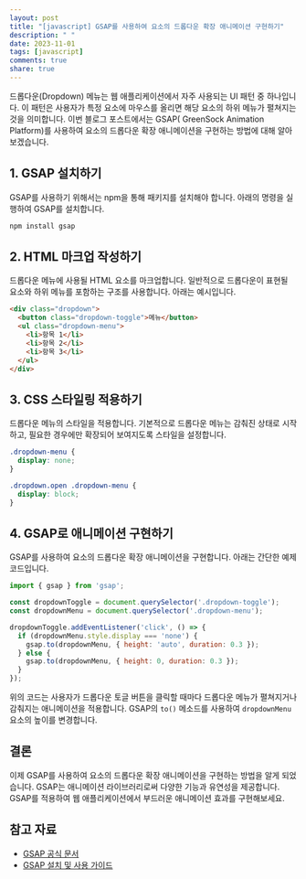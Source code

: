 ```yaml
---
layout: post
title: "[javascript] GSAP를 사용하여 요소의 드롭다운 확장 애니메이션 구현하기"
description: " "
date: 2023-11-01
tags: [javascript]
comments: true
share: true
---
```


드롭다운(Dropdown) 메뉴는 웹 애플리케이션에서 자주 사용되는 UI 패턴 중 하나입니다. 이 패턴은 사용자가 특정 요소에 마우스를 올리면 해당 요소의 하위 메뉴가 펼쳐지는 것을 의미합니다. 이번 블로그 포스트에서는 GSAP( GreenSock Animation Platform)를 사용하여 요소의 드롭다운 확장 애니메이션을 구현하는 방법에 대해 알아보겠습니다.

## 1. GSAP 설치하기

GSAP를 사용하기 위해서는 npm을 통해 패키지를 설치해야 합니다. 아래의 명령을 실행하여 GSAP를 설치합니다.

```bash
npm install gsap
```

## 2. HTML 마크업 작성하기

드롭다운 메뉴에 사용될 HTML 요소를 마크업합니다. 일반적으로 드롭다운이 표현될 요소와 하위 메뉴를 포함하는 구조를 사용합니다. 아래는 예시입니다.

```html
<div class="dropdown">
  <button class="dropdown-toggle">메뉴</button>
  <ul class="dropdown-menu">
    <li>항목 1</li>
    <li>항목 2</li>
    <li>항목 3</li>
  </ul>
</div>
```

## 3. CSS 스타일링 적용하기

드롭다운 메뉴의 스타일을 적용합니다. 기본적으로 드롭다운 메뉴는 감춰진 상태로 시작하고, 필요한 경우에만 확장되어 보여지도록 스타일을 설정합니다.

```css
.dropdown-menu {
  display: none;
}

.dropdown.open .dropdown-menu {
  display: block;
}
```

## 4. GSAP로 애니메이션 구현하기

GSAP를 사용하여 요소의 드롭다운 확장 애니메이션을 구현합니다. 아래는 간단한 예제 코드입니다.

```javascript
import { gsap } from 'gsap';

const dropdownToggle = document.querySelector('.dropdown-toggle');
const dropdownMenu = document.querySelector('.dropdown-menu');

dropdownToggle.addEventListener('click', () => {
  if (dropdownMenu.style.display === 'none') {
    gsap.to(dropdownMenu, { height: 'auto', duration: 0.3 });
  } else {
    gsap.to(dropdownMenu, { height: 0, duration: 0.3 });
  }
});
```

위의 코드는 사용자가 드롭다운 토글 버튼을 클릭할 때마다 드롭다운 메뉴가 펼쳐지거나 감춰지는 애니메이션을 적용합니다. GSAP의 `to()` 메소드를 사용하여 `dropdownMenu` 요소의 높이를 변경합니다.

## 결론

이제 GSAP를 사용하여 요소의 드롭다운 확장 애니메이션을 구현하는 방법을 알게 되었습니다. GSAP는 애니메이션 라이브러리로써 다양한 기능과 유연성을 제공합니다. GSAP를 적용하여 웹 애플리케이션에서 부드러운 애니메이션 효과를 구현해보세요.

## 참고 자료

- [GSAP 공식 문서](https://greensock.com/gsap/)
- [GSAP 설치 및 사용 가이드](https://greensock.com/docs/v3)